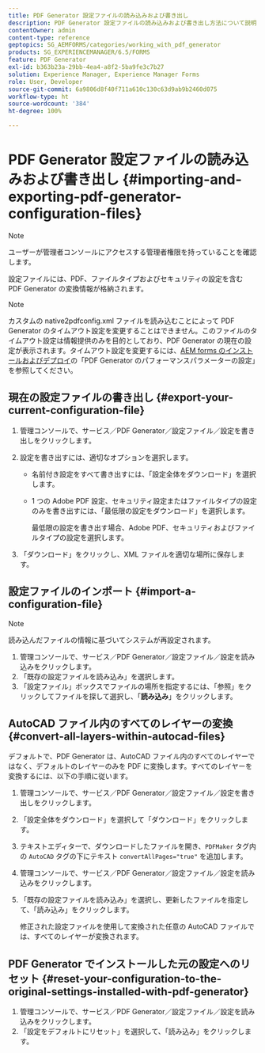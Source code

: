 ```yaml
---
title: PDF Generator 設定ファイルの読み込みおよび書き出し
description: PDF Generator 設定ファイルの読み込みおよび書き出し方法について説明します。
contentOwner: admin
content-type: reference
geptopics: SG_AEMFORMS/categories/working_with_pdf_generator
products: SG_EXPERIENCEMANAGER/6.5/FORMS
feature: PDF Generator
exl-id: b363b23a-29bb-4ea4-a8f2-5ba9fe3c7b27
solution: Experience Manager, Experience Manager Forms
role: User, Developer
source-git-commit: 6a9806d8f40f711a610c130c63d9ab9b2460d075
workflow-type: ht
source-wordcount: '384'
ht-degree: 100%

---
```


# PDF Generator 設定ファイルの読み込みおよび書き出し {#importing-and-exporting-pdf-generator-configuration-files}

>[!NOTE]
> 
> ユーザーが管理者コンソールにアクセスする管理者権限を持っていることを確認します。

設定ファイルには、PDF、ファイルタイプおよびセキュリティの設定を含む PDF Generator の変換情報が格納されます。

>[!NOTE]
>
>カスタムの native2pdfconfig.xml ファイルを読み込むことによって PDF Generator のタイムアウト設定を変更することはできません。このファイルのタイムアウト設定は情報提供のみを目的としており、PDF Generator の現在の設定が表示されます。タイムアウト設定を変更するには、[AEM forms のインストールおよびデプロイ](https://www.adobe.com/go/learn_aemforms_installJBoss_63_jp)の「PDF Generator のパフォーマンスパラメーターの設定」を参照してください。

## 現在の設定ファイルの書き出し {#export-your-current-configuration-file}

1. 管理コンソールで、サービス／PDF Generator／設定ファイル／設定を書き出しをクリックします。
1. 設定を書き出すには、適切なオプションを選択します。

   * 名前付き設定をすべて書き出すには、「設定全体をダウンロード」を選択します。
   * 1 つの Adobe PDF 設定、セキュリティ設定またはファイルタイプの設定のみを書き出すには、「最低限の設定をダウンロード」を選択します。

     最低限の設定を書き出す場合、Adobe PDF、セキュリティおよびファイルタイプの設定を選択します。

1. 「ダウンロード」をクリックし、XML ファイルを適切な場所に保存します。

## 設定ファイルのインポート {#import-a-configuration-file}

>[!NOTE]
>
>読み込んだファイルの情報に基づいてシステムが再設定されます。

1. 管理コンソールで、サービス／PDF Generator／設定ファイル／設定を読み込みをクリックします。
1. 「既存の設定ファイルを読み込み」を選択します。
1. 「設定ファイル」ボックスでファイルの場所を指定するには、「参照」をクリックしてファイルを探して選択し、「**読み込み**」をクリックします。

## AutoCAD ファイル内のすべてのレイヤーの変換 {#convert-all-layers-within-autocad-files}

デフォルトで、PDF Generator は、AutoCAD ファイル内のすべてのレイヤーではなく、デフォルトのレイヤーのみを PDF に変換します。すべてのレイヤーを変換するには、以下の手順に従います。

1. 管理コンソールで、サービス／PDF Generator／設定ファイル／設定を書き出しをクリックします。
1. 「設定全体をダウンロード」を選択して「ダウンロード」をクリックします。
1. テキストエディターで、ダウンロードしたファイルを開き、`PDFMaker` タグ内の `AutoCAD` タグの下にテキスト `convertAllPages="true"` を追加します。
1. 管理コンソールで、サービス／PDF Generator／設定ファイル／設定を読み込みをクリックします。
1. 「既存の設定ファイルを読み込み」を選択し、更新したファイルを指定して、「読み込み」をクリックします。

   修正された設定ファイルを使用して変換された任意の AutoCAD ファイルでは、すべてのレイヤーが変換されます。

## PDF Generator でインストールした元の設定へのリセット {#reset-your-configuration-to-the-original-settings-installed-with-pdf-generator}

1. 管理コンソールで、サービス／PDF Generator／設定ファイル／設定を読み込みをクリックします。
1. 「設定をデフォルトにリセット」を選択して、「読み込み」をクリックします。
